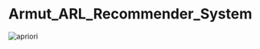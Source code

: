 # Armut_ARL_Recommender_System


![apriori](https://github.com/htcSnmz/Armut_ARL_Recommender_System/assets/19350791/209bfe7d-3eb2-4587-a699-d9ffb11e63e1)
